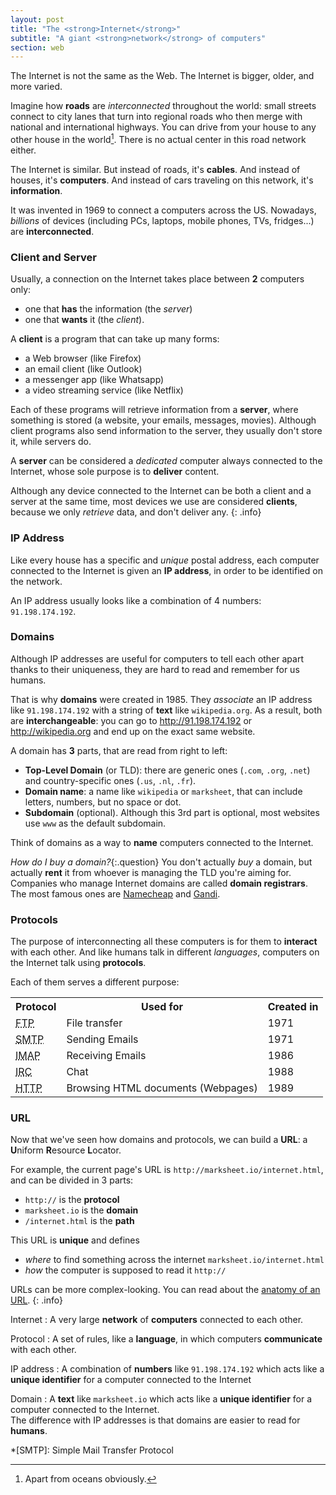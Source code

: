 ```yaml
---
layout: post
title: "The <strong>Internet</strong>"
subtitle: "A giant <strong>network</strong> of computers"
section: web
---
```


The Internet is not the same as the Web. The Internet is bigger, older, and more varied.

Imagine how **roads** are _interconnected_ throughout the world: small streets connect to city lanes that turn into regional roads who then merge with national and international highways. You can drive from your house to any other house in the world[^1]. There is no actual center in this road network either.

The Internet is similar. But instead of roads, it's **cables**. And instead of houses, it's **computers**. And instead of cars traveling on this network, it's **information**.

It was invented in 1969 to connect a computers across the US. Nowadays, _billions_ of devices (including PCs, laptops, mobile phones, TVs, fridges...) are **interconnected**.

### Client and Server

Usually, a connection on the Internet takes place between **2** computers only:

* one that **has** the information (the _server_)
* one that **wants** it (the _client_).

A **client** is a program that can take up many forms:

* a Web browser (like Firefox)
* an email client (like Outlook)
* a messenger app (like Whatsapp)
* a video streaming service (like Netflix)

Each of these programs will retrieve information from a **server**, where something is stored (a website, your emails, messages, movies). Although client programs also send information to the server, they usually don't store it, while servers do.

A **server** can be considered a _dedicated_ computer always connected to the Internet, whose sole purpose is to **deliver** content.

Although any device connected to the Internet can be both a client and a server at the same time, most devices we use are considered **clients**, because we only _retrieve_ data, and don't deliver any.
{: .info}

### IP Address

Like every house has a specific and _unique_ postal address, each computer connected to the Internet is given an **IP address**, in order to be identified on the network.

An IP address usually looks like a combination of 4 numbers: `91.198.174.192`.

### Domains

Although IP addresses are useful for computers to tell each other apart thanks to their uniqueness, they are hard to read and remember for us humans.

That is why **domains** were created in 1985. They _associate_ an IP address like `91.198.174.192` with a string of **text** like `wikipedia.org`. As a result, both are **interchangeable**: you can go to <http://91.198.174.192> or <http://wikipedia.org> and end up on the exact same website.

A domain has **3** parts, that are read from right to left:

* **Top-Level Domain** (or TLD): there are generic ones (`.com`, `.org`, `.net`) and country-specific ones (`.us`, `.nl`, `.fr`).
* **Domain name**: a name like `wikipedia` or `marksheet`, that can include letters, numbers, but no space or dot.
* **Subdomain** (optional). Although this 3rd part is optional, most websites use `www` as the default subdomain.

Think of domains as a way to **name** computers connected to the Internet.

_How do I buy a domain?_{:.question}
You don't actually _buy_ a domain, but actually **rent** it from whoever is managing the TLD you're aiming for.  
Companies who manage Internet domains are called **domain registrars**. The most famous ones are [Namecheap](https://www.namecheap.com/) and [Gandi](https://www.gandi.net/).

### Protocols

The purpose of interconnecting all these computers is for them to **interact** with each other. And like humans talk in different _languages_, computers on the Internet talk using **protocols**.

Each of them serves a different purpose:

<div class="table">
  <table>
    <tr>
      <th>Protocol</th>
      <th>Used for</th>
      <th>Created in</th>
    </tr>
    <tr>
      <td>
        <abbr title="File Transfer Protocol">FTP</abbr>
      </td>
      <td>File transfer</td>
      <td>1971</td>
    </tr>
    <tr>
      <td>
        <abbr title="Simple Mail Transfer Protocol">SMTP</abbr>
      </td>
      <td>Sending Emails</td>
      <td>1971</td>
    </tr>
    <tr>
      <td>
        <abbr title="Internet Message Access Protocol">IMAP</abbr>
      </td>
      <td>Receiving Emails</td>
      <td>1986</td>
    </tr>
    <tr>
      <td>
        <abbr title="Internet Relay Chat">IRC</abbr>
      </td>
      <td>Chat</td>
      <td>1988</td>
    </tr>
    <tr>
      <td>
        <abbr title="HyperText Transfer Protocol">HTTP</abbr>
      </td>
      <td>Browsing HTML documents (Webpages)</td>
      <td>1989</td>
    </tr>
  </table>
</div>

### URL

Now that we've seen how domains and protocols, we can build a **URL**: a **U**niform **R**esource **L**ocator.

For example, the current page's URL is `http://marksheet.io/internet.html`, and can be divided in 3 parts:

* `http://` is the **protocol**
* `marksheet.io` is the **domain**
* `/internet.html` is the **path**

This URL is **unique** and defines

* _where_ to find something across the internet `marksheet.io/internet.html`
* _how_ the computer is supposed to read it `http://`

URLs can be more complex-looking. You can read about the [anatomy of an URL](http://doepud.co.uk/blog/anatomy-of-a-url).
{: .info}

Internet
: A very large **network** of **computers** connected to each other.

Protocol
: A set of rules, like a **language**, in which computers **communicate** with each other.

IP address
: A combination of **numbers** like `91.198.174.192` which acts like a **unique identifier** for a computer connected to the Internet

Domain
: A **text** like `marksheet.io` which acts like a **unique identifier** for a computer connected to the Internet.  
The difference with IP addresses is that domains are easier to read for **humans**.

[^1]: Apart from oceans obviously.

*[SMTP]: Simple Mail Transfer Protocol
